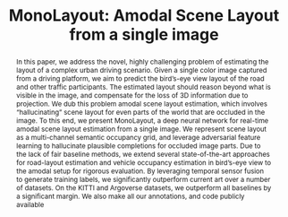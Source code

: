 ---
layout: project-page-new
title: "MonoLayout: Amodal Scene Layout from a single image"
authors:
  - name: Kaustubh Mani
    sup: 1
  - name: Swapnil Daga
    sup: 1
  - name: Shubhika Garg
    sup: 3
  - name: N. Sai Shankar
    sup: 1
  - name: J. Krishna Murthy
    sup: 1
  - name: K.Madhava Krishna
    sup: 1
affiliations:
  - name: IIIT Hyderabad, India
    link: https://robotics.iiit.ac.in
    sup: 1
  - name: IIT Kharagpur, India
    link: #
    sup: 2
  - name: Mila - Quebec AI Institute, Montreal
    link: #
    sup: 3
permalink: publications/2020/Mani_MonoLayout
abstract: "In this paper, we address the novel, highly challenging problem of estimating the layout of a complex urban driving scenario. Given a single color image captured from a driving platform, we aim to predict the bird’s-eye view layout of the road and other traffic participants. The estimated layout should reason beyond what is visible in the image, and compensate for the loss of 3D information due to projection. We dub this problem amodal scene layout estimation, which involves “hallucinating” scene layout for even parts of the world that are occluded in the image. To this end, we present MonoLayout, a deep neural network for real-time amodal scene layout estimation from a single image. We represent scene layout as a multi-channel semantic occupancy grid, and leverage adversarial feature learning to hallucinate plausible completions for occluded image parts. Due to the lack of fair baseline methods, we extend several state-of-the-art approaches for road-layout estimation and vehicle occupancy estimation in bird’s-eye view to the amodal setup for rigorous evaluation. By leveraging temporal sensor fusion to generate training labels, we significantly outperform current art over a number of datasets. On the KITTI and Argoverse datasets, we outperform all baselines by a significant margin. We also make all our annotations, and code publicly available"
paper: https://robotics.iiit.ac.in/uploads/Main/Publications/kaustubh_etal_wacv20.pdf
iframe: https://www.youtube.com/embed/uLQMSNJSPZs

---